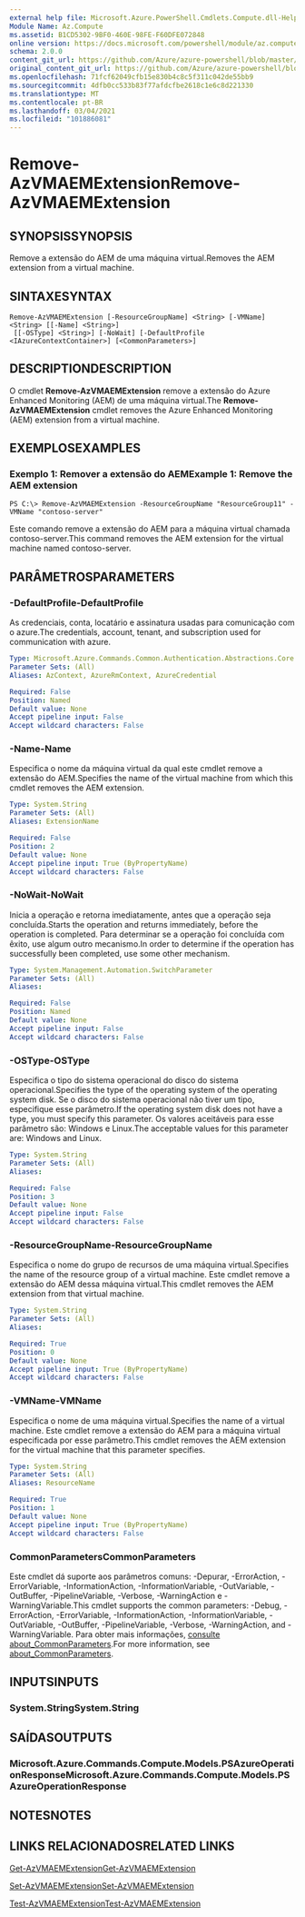 ```yaml
---
external help file: Microsoft.Azure.PowerShell.Cmdlets.Compute.dll-Help.xml
Module Name: Az.Compute
ms.assetid: B1CD5302-9BF0-460E-98FE-F60DFE072848
online version: https://docs.microsoft.com/powershell/module/az.compute/remove-azvmaemextension
schema: 2.0.0
content_git_url: https://github.com/Azure/azure-powershell/blob/master/src/Compute/Compute/help/Remove-AzVMAEMExtension.md
original_content_git_url: https://github.com/Azure/azure-powershell/blob/master/src/Compute/Compute/help/Remove-AzVMAEMExtension.md
ms.openlocfilehash: 71fcf62049cfb15e830b4c8c5f311c042de55bb9
ms.sourcegitcommit: 4dfb0cc533b83f77afdcfbe2618c1e6c8d221330
ms.translationtype: MT
ms.contentlocale: pt-BR
ms.lasthandoff: 03/04/2021
ms.locfileid: "101886081"
---
```

# <span data-ttu-id="9b8be-101">Remove-AzVMAEMExtension</span><span class="sxs-lookup"><span data-stu-id="9b8be-101">Remove-AzVMAEMExtension</span></span>

## <span data-ttu-id="9b8be-102">SYNOPSIS</span><span class="sxs-lookup"><span data-stu-id="9b8be-102">SYNOPSIS</span></span>
<span data-ttu-id="9b8be-103">Remove a extensão do AEM de uma máquina virtual.</span><span class="sxs-lookup"><span data-stu-id="9b8be-103">Removes the AEM extension from a virtual machine.</span></span>

## <span data-ttu-id="9b8be-104">SINTAXE</span><span class="sxs-lookup"><span data-stu-id="9b8be-104">SYNTAX</span></span>

```
Remove-AzVMAEMExtension [-ResourceGroupName] <String> [-VMName] <String> [[-Name] <String>]
 [[-OSType] <String>] [-NoWait] [-DefaultProfile <IAzureContextContainer>] [<CommonParameters>]
```

## <span data-ttu-id="9b8be-105">DESCRIPTION</span><span class="sxs-lookup"><span data-stu-id="9b8be-105">DESCRIPTION</span></span>
<span data-ttu-id="9b8be-106">O cmdlet **Remove-AzVMAEMExtension** remove a extensão do Azure Enhanced Monitoring (AEM) de uma máquina virtual.</span><span class="sxs-lookup"><span data-stu-id="9b8be-106">The **Remove-AzVMAEMExtension** cmdlet removes the Azure Enhanced Monitoring (AEM) extension from a virtual machine.</span></span>

## <span data-ttu-id="9b8be-107">EXEMPLOS</span><span class="sxs-lookup"><span data-stu-id="9b8be-107">EXAMPLES</span></span>

### <span data-ttu-id="9b8be-108">Exemplo 1: Remover a extensão do AEM</span><span class="sxs-lookup"><span data-stu-id="9b8be-108">Example 1: Remove the AEM extension</span></span>
```
PS C:\> Remove-AzVMAEMExtension -ResourceGroupName "ResourceGroup11" -VMName "contoso-server"
```

<span data-ttu-id="9b8be-109">Este comando remove a extensão do AEM para a máquina virtual chamada contoso-server.</span><span class="sxs-lookup"><span data-stu-id="9b8be-109">This command removes the AEM extension for the virtual machine named contoso-server.</span></span>

## <span data-ttu-id="9b8be-110">PARÂMETROS</span><span class="sxs-lookup"><span data-stu-id="9b8be-110">PARAMETERS</span></span>

### <span data-ttu-id="9b8be-111">-DefaultProfile</span><span class="sxs-lookup"><span data-stu-id="9b8be-111">-DefaultProfile</span></span>
<span data-ttu-id="9b8be-112">As credenciais, conta, locatário e assinatura usadas para comunicação com o azure.</span><span class="sxs-lookup"><span data-stu-id="9b8be-112">The credentials, account, tenant, and subscription used for communication with azure.</span></span>

```yaml
Type: Microsoft.Azure.Commands.Common.Authentication.Abstractions.Core.IAzureContextContainer
Parameter Sets: (All)
Aliases: AzContext, AzureRmContext, AzureCredential

Required: False
Position: Named
Default value: None
Accept pipeline input: False
Accept wildcard characters: False
```

### <span data-ttu-id="9b8be-113">-Name</span><span class="sxs-lookup"><span data-stu-id="9b8be-113">-Name</span></span>
<span data-ttu-id="9b8be-114">Especifica o nome da máquina virtual da qual este cmdlet remove a extensão do AEM.</span><span class="sxs-lookup"><span data-stu-id="9b8be-114">Specifies the name of the virtual machine from which this cmdlet removes the AEM extension.</span></span>

```yaml
Type: System.String
Parameter Sets: (All)
Aliases: ExtensionName

Required: False
Position: 2
Default value: None
Accept pipeline input: True (ByPropertyName)
Accept wildcard characters: False
```

### <span data-ttu-id="9b8be-115">-NoWait</span><span class="sxs-lookup"><span data-stu-id="9b8be-115">-NoWait</span></span>
<span data-ttu-id="9b8be-116">Inicia a operação e retorna imediatamente, antes que a operação seja concluída.</span><span class="sxs-lookup"><span data-stu-id="9b8be-116">Starts the operation and returns immediately, before the operation is completed.</span></span> <span data-ttu-id="9b8be-117">Para determinar se a operação foi concluída com êxito, use algum outro mecanismo.</span><span class="sxs-lookup"><span data-stu-id="9b8be-117">In order to determine if the operation has successfully been completed, use some other mechanism.</span></span>

```yaml
Type: System.Management.Automation.SwitchParameter
Parameter Sets: (All)
Aliases:

Required: False
Position: Named
Default value: None
Accept pipeline input: False
Accept wildcard characters: False
```

### <span data-ttu-id="9b8be-118">-OSType</span><span class="sxs-lookup"><span data-stu-id="9b8be-118">-OSType</span></span>
<span data-ttu-id="9b8be-119">Especifica o tipo do sistema operacional do disco do sistema operacional.</span><span class="sxs-lookup"><span data-stu-id="9b8be-119">Specifies the type of the operating system of the operating system disk.</span></span>
<span data-ttu-id="9b8be-120">Se o disco do sistema operacional não tiver um tipo, especifique esse parâmetro.</span><span class="sxs-lookup"><span data-stu-id="9b8be-120">If the operating system disk does not have a type, you must specify this parameter.</span></span>
<span data-ttu-id="9b8be-121">Os valores aceitáveis para esse parâmetro são: Windows e Linux.</span><span class="sxs-lookup"><span data-stu-id="9b8be-121">The acceptable values for this parameter are: Windows and Linux.</span></span>

```yaml
Type: System.String
Parameter Sets: (All)
Aliases:

Required: False
Position: 3
Default value: None
Accept pipeline input: False
Accept wildcard characters: False
```

### <span data-ttu-id="9b8be-122">-ResourceGroupName</span><span class="sxs-lookup"><span data-stu-id="9b8be-122">-ResourceGroupName</span></span>
<span data-ttu-id="9b8be-123">Especifica o nome do grupo de recursos de uma máquina virtual.</span><span class="sxs-lookup"><span data-stu-id="9b8be-123">Specifies the name of the resource group of a virtual machine.</span></span>
<span data-ttu-id="9b8be-124">Este cmdlet remove a extensão do AEM dessa máquina virtual.</span><span class="sxs-lookup"><span data-stu-id="9b8be-124">This cmdlet removes the AEM extension from that virtual machine.</span></span>

```yaml
Type: System.String
Parameter Sets: (All)
Aliases:

Required: True
Position: 0
Default value: None
Accept pipeline input: True (ByPropertyName)
Accept wildcard characters: False
```

### <span data-ttu-id="9b8be-125">-VMName</span><span class="sxs-lookup"><span data-stu-id="9b8be-125">-VMName</span></span>
<span data-ttu-id="9b8be-126">Especifica o nome de uma máquina virtual.</span><span class="sxs-lookup"><span data-stu-id="9b8be-126">Specifies the name of a virtual machine.</span></span>
<span data-ttu-id="9b8be-127">Este cmdlet remove a extensão do AEM para a máquina virtual especificada por esse parâmetro.</span><span class="sxs-lookup"><span data-stu-id="9b8be-127">This cmdlet removes the AEM extension for the virtual machine that this parameter specifies.</span></span>

```yaml
Type: System.String
Parameter Sets: (All)
Aliases: ResourceName

Required: True
Position: 1
Default value: None
Accept pipeline input: True (ByPropertyName)
Accept wildcard characters: False
```

### <span data-ttu-id="9b8be-128">CommonParameters</span><span class="sxs-lookup"><span data-stu-id="9b8be-128">CommonParameters</span></span>
<span data-ttu-id="9b8be-129">Este cmdlet dá suporte aos parâmetros comuns: -Depurar, -ErrorAction, -ErrorVariable, -InformationAction, -InformationVariable, -OutVariable, -OutBuffer, -PipelineVariable, -Verbose, -WarningAction e -WarningVariable.</span><span class="sxs-lookup"><span data-stu-id="9b8be-129">This cmdlet supports the common parameters: -Debug, -ErrorAction, -ErrorVariable, -InformationAction, -InformationVariable, -OutVariable, -OutBuffer, -PipelineVariable, -Verbose, -WarningAction, and -WarningVariable.</span></span> <span data-ttu-id="9b8be-130">Para obter mais informações, [consulte about_CommonParameters](http://go.microsoft.com/fwlink/?LinkID=113216).</span><span class="sxs-lookup"><span data-stu-id="9b8be-130">For more information, see [about_CommonParameters](http://go.microsoft.com/fwlink/?LinkID=113216).</span></span>

## <span data-ttu-id="9b8be-131">INPUTS</span><span class="sxs-lookup"><span data-stu-id="9b8be-131">INPUTS</span></span>

### <span data-ttu-id="9b8be-132">System.String</span><span class="sxs-lookup"><span data-stu-id="9b8be-132">System.String</span></span>

## <span data-ttu-id="9b8be-133">SAÍDAS</span><span class="sxs-lookup"><span data-stu-id="9b8be-133">OUTPUTS</span></span>

### <span data-ttu-id="9b8be-134">Microsoft.Azure.Commands.Compute.Models.PSAzureOperationResponse</span><span class="sxs-lookup"><span data-stu-id="9b8be-134">Microsoft.Azure.Commands.Compute.Models.PSAzureOperationResponse</span></span>

## <span data-ttu-id="9b8be-135">NOTES</span><span class="sxs-lookup"><span data-stu-id="9b8be-135">NOTES</span></span>

## <span data-ttu-id="9b8be-136">LINKS RELACIONADOS</span><span class="sxs-lookup"><span data-stu-id="9b8be-136">RELATED LINKS</span></span>

[<span data-ttu-id="9b8be-137">Get-AzVMAEMExtension</span><span class="sxs-lookup"><span data-stu-id="9b8be-137">Get-AzVMAEMExtension</span></span>](./Get-AzVMAEMExtension.md)

[<span data-ttu-id="9b8be-138">Set-AzVMAEMExtension</span><span class="sxs-lookup"><span data-stu-id="9b8be-138">Set-AzVMAEMExtension</span></span>](./Set-AzVMAEMExtension.md)

[<span data-ttu-id="9b8be-139">Test-AzVMAEMExtension</span><span class="sxs-lookup"><span data-stu-id="9b8be-139">Test-AzVMAEMExtension</span></span>](./Test-AzVMAEMExtension.md)


